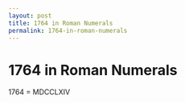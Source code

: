 ```yaml
---
layout: post
title: 1764 in Roman Numerals
permalink: 1764-in-roman-numerals
---
```


# 1764 in Roman Numerals

1764 = MDCCLXIV
